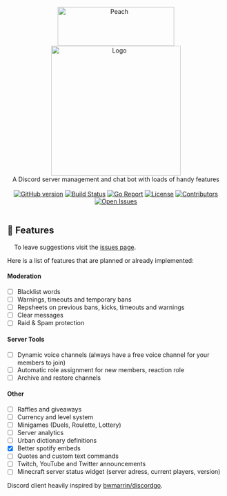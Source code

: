 <p align="center">
 <img alt="Peach" width="270" height="90" src="https://raw.githubusercontent.com/peach-bot/Peach/master/assets/title.png"></img><br>
 <img alt="Logo" width="300" height="300" src="https://raw.githubusercontent.com/peach-bot/Peach/master/assets/logo.png"></img><br>
 A Discord server management and chat bot with loads of handy features<br><br>
 <a href="https://github.com/peach-bot/Peach/releases"><img src="https://img.shields.io/github/v/release/peach-bot/peach?color=brightgreen&include_prereleases&style=flat-square" alt="GitHub version"></img></a>
 <a href="https://travis-ci.com/peach-bot/Peach/branches"><img src="https://img.shields.io/travis/com/peach-bot/Peach/master?style=flat-square" alt="Build Status"></img></a>
 <a href="https://goreportcard.com/report/github.com/peach-bot/Peach"><img src="https://img.shields.io/badge/go%20report-A+-brightgreen.svg?style=flat-square" alt="Go Report"></img></a>
 <a href="https://github.com/peach-bot/Peach/blob/master/LICENSE"><img src="https://img.shields.io/github/license/peach-bot/Peach?color=brightgreen&style=flat-square" alt="License"></img></a>
 <a href="#contributors"><img src="https://img.shields.io/github/contributors/peach-bot/Peach?style=flat-square" alt="Contributors"></img></a>
 <a href="https://github.com/peach-bot/Peach/issues"><img src="https://img.shields.io/github/issues-raw/peach-bot/peach?style=flat-square" alt="Open Issues"></img></a><br><br>
</p>

<!--[**Try all features today and for free**](http://bit.ly/peachbot)-->

## 🍑 Features
<img src=https://raw.githubusercontent.com/peach-bot/Peach/master/assets/issues.png width=12px></img>
To leave suggestions visit the [issues page](https://github.com/peach-bot/Peach/issues). 

Here is a list of features that are planned or already implemented:

#### Moderation

 - [ ] Blacklist words
 - [ ] Warnings, timeouts and temporary bans
 - [ ] Repsheets on previous bans, kicks, timeouts and warnings
 - [ ] Clear messages
 - [ ] Raid & Spam protection

#### Server Tools
 - [ ] Dynamic voice channels (always have a free voice channel for your members to join)
 - [ ] Automatic role assignment for new members, reaction role
 - [ ] Archive and restore channels

#### Other
 - [ ] Raffles and giveaways
 - [ ] Currency and level system
 - [ ] Minigames (Duels, Roulette, Lottery)
 - [ ] Server analytics
 - [ ] Urban dictionary definitions
 - [x] Better spotify embeds
 - [ ] Quotes and custom text commands
 - [ ] Twitch, YouTube and Twitter announcements
 - [ ] Minecraft server status widget (server adress, current players, version)

Discord client heavily inspired by [bwmarrin/discordgo](https://github.com/bwmarrin/discordgo).